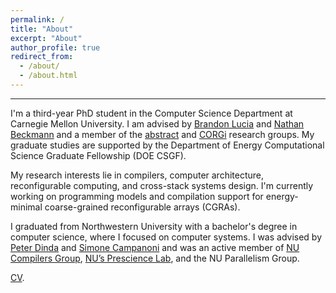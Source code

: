 ```yaml
---
permalink: /
title: "About"
excerpt: "About"
author_profile: true
redirect_from: 
  - /about/
  - /about.html
---
```


---

I'm a third-year PhD student in the Computer Science Department at Carnegie
Mellon University. I am advised by [Brandon Lucia](https://brandonlucia.com/)
and [Nathan Beckmann](https://www.cs.cmu.edu/~beckmann/) and a member of the
[abstract](http://abstract.ece.cmu.edu/) and [CORGi](https://cmu-corgi.github.io/) 
research groups. My graduate studies are supported by the Department of Energy 
Computational Science Graduate Fellowship (DOE CSGF). 

My research interests lie in compilers, computer architecture, 
reconfigurable computing, and cross-stack systems design.
I'm currently working on programming models and compilation support 
for energy-minimal coarse-grained reconfigurable arrays (CGRAs). 

I graduated from Northwestern University with a bachelor's degree 
in computer science, where I focused on computer systems. 
I was advised by [Peter Dinda](http://pdinda.org/) and 
[Simone Campanoni](https://users.cs.northwestern.edu/~simonec/) and 
was an active member of [NU Compilers Group](https://users.cs.northwestern.edu/~simonec/Team.html#Collaboration),
[NU’s Prescience Lab](http://www.presciencelab.org/), and the NU Parallelism Group. 

[CV](https://souradipghosh.com/files/cv.pdf).

